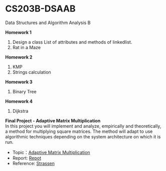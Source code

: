 # CS203B-DSAAB
Data Structures and Algorithm Analysis B

**Homework 1**
1. Design a class List of attributes and methods of linkedlist.
2. Rat in a Maze

**Homework 2**
1. KMP
2. Strings calculation

**Homework 3**
1. Binary Tree

**Homework 4**
1. Dijkstra

**Final Project - Adaptive Matrix Multiplication**    
  In this project you will implement and analyze, empirically and theoretically, a method for multiplying square matrices. The method will adapt to use algorithmic techniques depending on the system architecture on which it is run.
* Topic：[Adaptive Matrix Multiplication](Adaptive%20Matrix%20Multiplication/Projject.pdf)
* Report: [Repot](Adaptive%20Matrix%20Multiplication/Report.pdf)
* Reference: [Strassen](Adaptive%20Matrix%20Multiplication/paoloA.Strassen.ICS.pdf)
